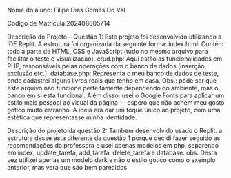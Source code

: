Nome do aluno: Filipe Dias Gomes Do Val

Codigo de Matricula:202408605714

Descrição do Projeto – Questão 1: 
Este projeto foi desenvolvido utilizando a IDE Replit. A estrutura foi organizada da seguinte forma:
index.html: Contém toda a parte de HTML, CSS e JavaScript (tudo no mesmo arquivo para facilitar o teste e visualização).
crud.php: Aqui estão as funcionalidades em PHP, responsáveis pelas operações com o banco de dados (inserção, exclusão etc.).
database.php: Representa o meu banco de dados de teste, onde cadastrei alguns livros reais que tenho em casa. Obs.: pode ser que este arquivo não funcione perfeitamente dependendo do ambiente, mas o banco em si está funcional.
Além disso, usei o Google Fonts para aplicar um estilo mais pessoal ao visual da página — espero que não achem meu gosto gótico muito estranho. A ideia era dar um toque único ao projeto, com uma estética que representasse minha identidade.

Descrição do projeto da questão 2: Tambem desenvolvido usado o Replit. a estrutura desse esta diferente da questão 1 porque decidi fazer seguido as recomendações da professora e usei apenas modelos em php, separendo em index, update_tarefa, add_tarefa, delete_tarefa e database. obs: Desta vez utilizei apenas um modelo dark e não o estilo gotico como o exemplo anterior, mas vera que são bem parecidos 
